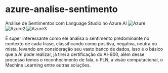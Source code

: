 # azure-analise-sentimento
Análise de Sentimentos com Language Studio no Azure AI
![Azure](https://github.com/user-attachments/assets/f4a64727-0b74-441d-8704-bf84a8afa2df)
![Azure2](https://github.com/user-attachments/assets/14a8786e-348b-4af8-968e-69f6bfb9d101)
![Azure3](https://github.com/user-attachments/assets/96c09bb0-953c-4733-8104-2d4f67ba4f09)

É super interessante como ele analisa o sentimento predominante no contexto de cada frase, classificando como positiva, negativa, neutra ou mista, levando em consideração seu vasto banco de dados,
isso é o básico que a AI pode realizar, já tirei a certificação do AI-900, além desse processo temos o reconhecimento de fala, o PLN, a visão computacional, o Machine Learning entre outras soluções.

